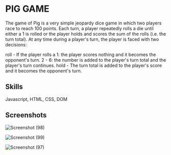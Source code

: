 # PIG GAME
The game of Pig is a very simple jeopardy dice game in which two players race to reach 100 points. Each turn, a player repeatedly rolls a die until either a 1 is rolled or the player holds and scores the sum of the rolls (i.e. the turn total). At any time during a player's turn, the player is faced with two decisions:

roll - If the player rolls a
1: the player scores nothing and it becomes the opponent's turn.
2 - 6: the number is added to the player's turn total and the player's turn continues.
hold - The turn total is added to the player's score and it becomes the opponent's turn.

## Skills
Javascript, HTML, CSS, DOM

## Screenshots
![Screenshot (98)](https://github.com/Muktishwar/Pig-Game/assets/84079853/734a3f7c-16fa-40e6-9108-0da175c2c21e)

![Screenshot (99)](https://github.com/Muktishwar/Pig-Game/assets/84079853/4015c0c7-3eeb-4d05-8cfd-32c6a72716d9)

![Screenshot (97)](https://github.com/Muktishwar/Pig-Game/assets/84079853/b171cbef-7634-4ede-8dc9-132f658f0110)
